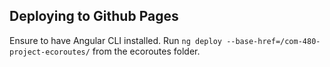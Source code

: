 ## Deploying to Github Pages ##
Ensure to have Angular CLI installed. Run `ng deploy --base-href=/com-480-project-ecoroutes/` from the ecoroutes folder.
